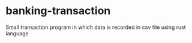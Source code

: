# banking-transaction
Small transaction program in which data is recorded in csv file using rust language

